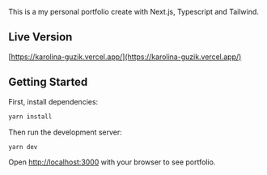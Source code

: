 This is a my personal portfolio create with Next.js, Typescript and Tailwind.

## Live Version

[https://karolina-guzik.vercel.app/](https://karolina-guzik.vercel.app/)

## Getting Started

First, install dependencies:

```bash
yarn install
```

Then run the development server:

```bash
yarn dev
```

Open [http://localhost:3000](http://localhost:3000) with your browser to see portfolio.
